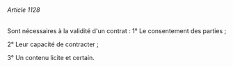###### Article 1128

Sont nécessaires à la validité d'un contrat : 1° Le consentement des parties ;

2° Leur capacité de contracter ;

3° Un contenu licite et certain.

